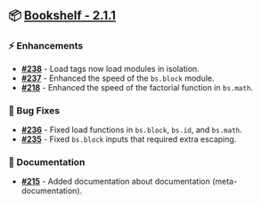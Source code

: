 ## 📦 [Bookshelf - 2.1.1](https://github.com/mcbookshelf/Bookshelf/releases/tag/v2.1.1)

### ⚡ Enhancements

- **[#238](https://github.com/mcbookshelf/Bookshelf/pull/238)** - Load tags now load modules in isolation.
- **[#237](https://github.com/mcbookshelf/Bookshelf/pull/237)** - Enhanced the speed of the `bs.block` module.
- **[#218](https://github.com/mcbookshelf/Bookshelf/pull/218)** - Enhanced the speed of the factorial function in `bs.math`.

### 🐛 Bug Fixes

- **[#236](https://github.com/mcbookshelf/Bookshelf/issues/236)** - Fixed load functions in `bs.block`, `bs.id`, and `bs.math`.
- **[#235](https://github.com/mcbookshelf/Bookshelf/issues/235)** - Fixed `bs.block` inputs that required extra escaping.

### 📝 Documentation

- **[#215](https://github.com/mcbookshelf/Bookshelf/issues/215)** - Added documentation about documentation (meta-documentation).
